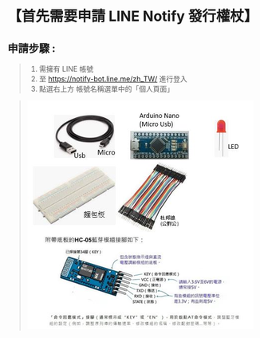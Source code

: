 <h1>【首先需要申請 LINE Notify 發行權杖】</h1>

## 申請步驟 : 
>1. 需擁有 LINE 帳號
>2. 至 https://notify-bot.line.me/zh_TW/ 進行登入
>3. 點選右上方 帳號名稱選單中的「個人頁面」

>![](https://github.com/derricktsai0904/Arduino/blob/master/03%20Arduino%20%E9%80%B2%E9%9A%8E%E5%AF%A6%E4%BD%9C%E7%AF%84%E4%BE%8B/01%20%E8%97%8D%E8%8A%BD%E6%87%89%E7%94%A8/Arduino_BT_LED.JPG?raw=true)
